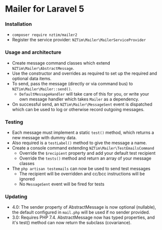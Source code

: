 # Mailer for Laravel 5

### Installation

* `composer require nztim/mailer2`
* Register the service provider: `NZTim\Mailer\MailerServiceProvider`

### Usage and architecture

* Create message command classes which extend `NZTim\Mailer\AbstractMessage`.
* Use the constructor and overrides as required to set up the required and optional data items.
* To send, pass the message (directly or via command bus) to `NZTim\Mailer\Mailer::send()`.
    * `DefaultMessageHandler` will take care of this for you, or write your own message handler which takes `Mailer` as a dependency.
* On successful send, an `NZTim\Mailer\MessageSent` event is dispatched which can be used to log or otherwise record outgoing messages.

### Testing

* Each message must implement a static `test()` method, which returns a new message with dummy data.
* Also required is a `testLabel()` method to give the message a name.
* Create a console command extending `NZTim\Mailer\TestEmailsCommand`
    * Override the `$recipient` property and add your default test recipient
    * Override the `tests()` method and return an array of your message classes
* The `php artisan testemails` can now be used to send test messages
    * The recipient will be overridden and cc/bcc instructions will be ignored
    * No `MessageSent` event will be fired for tests

### Updating

* 4.0: The sender property of AbstractMessage is now optional (nullable), the default configured in `mail.php` will be used if no sender provided. 
* 3.0: Requires PHP 7.4. AbstractMessage now has typed properties, and it's test() method can now return the subclass (covariance).
